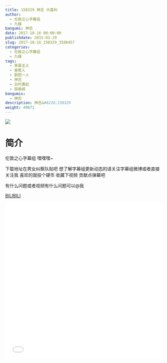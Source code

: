 ```yaml
---
title: 150329 神舌 大喜利
author: 
  - 伦敦之心字幕组
  - 九條
bangumi: 神舌
date: 2017-10-16 00:00:00
publishdate: 2015-03-29
slug: 2017-10-16_150329_3588457
categories: 
  - 伦敦之心字幕组
  - 九條
tags: 
  - 笨蛋主义
  - 香蕉人
  - 剧团一人
  - 神舌
  - 日村勇紀
  - 設楽統
bangumis: 
  - 神舌
description: 神舌&#8226;150329
weight: 49671
---
```


![](https://i.imgur.com/H9gpfTt.jpg)

# 简介  
伦敦之心字幕组 嘿嘿嘿~ 


下载地址在男女纠察队贴吧 想了解字幕组更新动态的请关注字幕组微博或者直接关注我 喜欢的就投个硬币 收藏下视频 贡献点弹幕吧


有什么问题或者视频有什么问题可以@我

  [BILIBILI](https://www.bilibili.com/video/av3588457/)


<div class="vcontainer">  <iframe class='video' src="//www.bilibili.com/html/html5player.html?cid=5726422&aid=3588457" width="100%" height="500" frameborder="0" allowfullscreen="allowfullscreen"></iframe></div>
